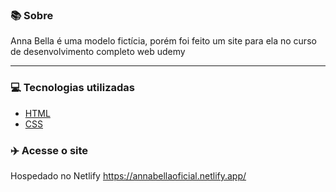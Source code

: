 ### 📚 Sobre
Anna Bella é uma modelo fictícia, porém foi feito um site para ela no curso de desenvolvimento completo web udemy 

<hr>

### 💻 Tecnologias utilizadas
- [HTML](https://www.w3schools.com/html/)
- [CSS](https://www.w3schools.com/css/)


### :airplane: Acesse o site

Hospedado no Netlify
https://annabellaoficial.netlify.app/

